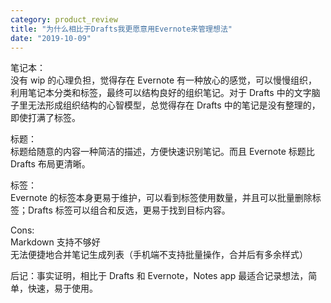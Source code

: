 ```yaml
---
category: product_review
title: "为什么相比于Drafts我更愿意用Evernote来管理想法"
date: "2019-10-09"
---
```


笔记本：  
没有 wip 的心理负担，觉得存在 Evernote 有一种放心的感觉，可以慢慢组织，利用笔记本分类和标签，最终可以结构良好的组织笔记。对于 Drafts 中的文字脑子里无法形成组织结构的心智模型，总觉得存在 Drafts 中的笔记是没有整理的，即使打满了标签。

标题：  
标题给随意的内容一种简洁的描述，方便快速识别笔记。而且 Evernote 标题比 Drafts 布局更清晰。

标签：  
Evernote 的标签本身更易于维护，可以看到标签使用数量，并且可以批量删除标签；Drafts 标签可以组合和反选，更易于找到目标内容。

Cons:  
Markdown 支持不够好  
无法便捷地合并笔记生成列表（手机端不支持批量操作，合并后有多余样式）

后记：事实证明，相比于 Drafts 和 Evernote，Notes app 最适合记录想法，简单，快速，易于使用。
